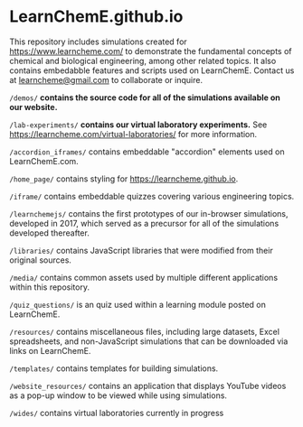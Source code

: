 # LearnChemE.github.io

This repository includes simulations created for https://www.learncheme.com/ to demonstrate the fundamental concepts of chemical and biological engineering, among other related topics. It also contains embedabble features and scripts used on LearnChemE. Contact us at learncheme@gmail.com to collaborate or inquire.

`/demos/` **contains the source code for all of the simulations available on our website.**

`/lab-experiments/` **contains our virtual laboratory experiments.** See https://learncheme.com/virtual-laboratories/ for more information.

`/accordion_iframes/` contains embeddable "accordion" elements used on LearnChemE.com.

`/home_page/` contains styling for https://learncheme.github.io.

`/iframe/` contains embeddable quizzes covering various engineering topics.

`/learnchemejs/` contains the first prototypes of our in-browser simulations, developed in 2017, which served as a precursor for all of the simulations developed thereafter.

`/libraries/` contains JavaScript libraries that were modified from their original sources.

`/media/` contains common assets used by multiple different applications within this repository.

`/quiz_questions/` is an quiz used within a learning module posted on LearnChemE.

`/resources/` contains miscellaneous files, including large datasets, Excel spreadsheets, and non-JavaScript simulations that can be downloaded via links on LearnChemE.

`/templates/` contains templates for building simulations.

`/website_resources/` contains an application that displays YouTube videos as a pop-up window to be viewed while using simulations.

`/wides/` contains virtual laboratories currently in progress
